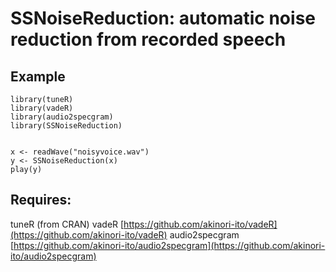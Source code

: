 # SSNoiseReduction: automatic noise reduction from recorded speech
## Example
```
library(tuneR)
library(vadeR)
library(audio2specgram)
library(SSNoiseReduction)


x <- readWave("noisyvoice.wav")
y <- SSNoiseReduction(x)
play(y)
```

## Requires:
tuneR (from CRAN)
vadeR [https://github.com/akinori-ito/vadeR](https://github.com/akinori-ito/vadeR)
audio2specgram [https://github.com/akinori-ito/audio2specgram](https://github.com/akinori-ito/audio2specgram)
